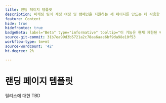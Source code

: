 ```yaml
---
title: 랜딩 페이지 템플릿
description: 마케팅 팀이 계정 여정 및 캠페인을 지원하는 새 페이지를 만드는 데 사용할 수 있는 랜딩 페이지 템플릿을 만드는 방법을 알아봅니다.
feature: Content
hide: true
hidefromtoc: true
badgeBeta: label="Beta" type="informative" tooltip="이 기능은 현재 제한된 베타 릴리스에 있습니다"
source-git-commit: 31b7ea99d3b5721a2c78aa6aae6bf9da98e10f53
workflow-type: tm+mt
source-wordcount: '42'
ht-degree: 2%

---
```


# 랜딩 페이지 템플릿

릴리스에 대한 TBD
